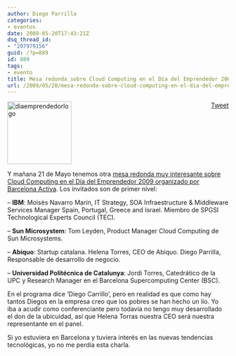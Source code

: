 ```yaml
---
author: Diego Parrilla
categories:
- eventos
date: 2009-05-20T17:43:21Z
dsq_thread_id:
- "207979156"
guid: /?p=889
id: 889
tags:
- evento
title: Mesa redonda sobre Cloud Computing en el Día del Emprendedor 2009
url: /2009/05/20/mesa-redonda-sobre-cloud-computing-en-el-dia-del-emprendedor-2009/
---
```


<div style="float: right; margin-left: 10px;">
  <a href="https://twitter.com/share" class="twitter-share-button" data-via="nubeblog" data-hashtags="evento" data-count="vertical" data-url="/2009/05/20/mesa-redonda-sobre-cloud-computing-en-el-dia-del-emprendedor-2009/">Tweet</a>
</div>

<img class="aligncenter size-full wp-image-890" title="diaemprendedorlogo" src="/wp-content/uploads/diaemprendedorlogo.jpg" alt="diaemprendedorlogo" width="146" height="143" />

Y mañana 21 de Mayo tenemos otra [mesa redonda muy interesante sobre Cloud Computing en el Día del Emprendedor 2009 organizado por Barcelona Activa](http://aplicnotes.barcelonanetactiva.com/aplic/DiaEmp/vv_diae2009.nsf/FMostraActivitat?OpenForm&Idi=ES&Act=020801&Dia=2). Los invitados son de primer nivel:

&#8211; **IBM**: Moisès Navarro Marín, IT Strategy, SOA Infraestructure & Middleware Services Manager Spain, Portugal, Greece and Israel. Miembro de SPGSI Technological Experts Council (TEC).

&#8211; **Sun Microsystem**: Tom Leyden, Product Manager Cloud Computing de Sun Microsystems.

&#8211; **Abiquo**: Startup catalana. Helena Torres, CEO de Abiquo. Diego Parrilla, Responsable de desarrollo de negocio.

&#8211; **Universidad Politécnica de Catalunya**: Jordi Torres, Catedrático de la UPC y Research Manager en el Barcelona Supercomputing Center (BSC).

En el programa dice &#8216;Diego Carrillo&#8217;, pero en realidad es que como hay tantos Diegos en la empresa creo que los pobres se han hecho un lío. Yo iba a acudir como conferenciante pero todavía no tengo muy desarrollado el don de la ubicuidad, así que Helena Torras nuestra CEO será nuestra representante en el panel.

Si yo estuviera en Barcelona y tuviera interés en las nuevas tendencias tecnológicas, yo no me perdía esta charla.
